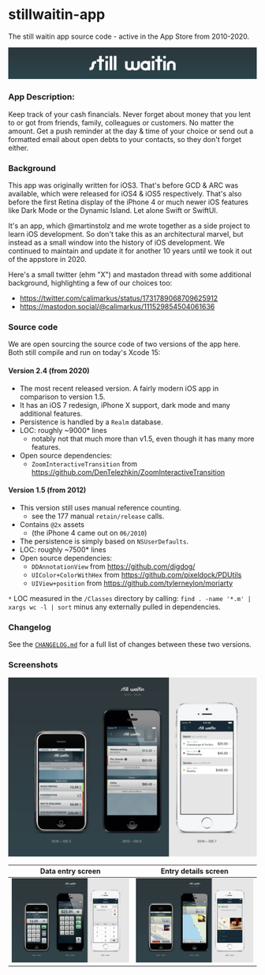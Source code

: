 # stillwaitin-app
The still waitin app source code - active in the App Store from 2010-2020.

![logo](logo.jpg)

### App Description:

Keep track of your cash financials. Never forget about money that you lent to or got from friends, family, colleagues or customers. No matter the amount. Get a push reminder at the day & time of your choice or send out a formatted email about open debts to your contacts, so they don't forget either.

### Background

This app was originally written for iOS3. That's before GCD & ARC was available, which were released for iOS4 & iOS5 respectively. That's also before the first Retina display of the iPhone 4 or much newer iOS features like Dark Mode or the Dynamic Island. Let alone Swift or SwiftUI.

It's an app, which @martinstolz and me wrote together as a side project to learn iOS development. So don't take this as an architectural marvel, but instead as a small window into the history of iOS development. We continued to maintain and update it for another 10 years until we took it out of the appstore in 2020. 

Here's a small twitter (ehm "X") and mastadon thread with some additional background, highlighting a few of our choices too:
- https://twitter.com/calimarkus/status/1731789068709625912
- https://mastodon.social/@calimarkus/111529854504061636

### Source code

We are open sourcing the source code of two versions of the app here. Both still compile and run on today's Xcode 15:

#### Version 2.4 (from 2020)

- The most recent released version. A fairly modern iOS app in comparison to version 1.5.
- It has an iOS 7 redesign, iPhone X support, dark mode and many additional features.
- Persistence is handled by a `Realm` database.
- LOC: roughly ~9000* lines
    - notably not that much more than v1.5, even though it has many more features.
- Open source dependencies:
    - `ZoomInteractiveTransition` from https://github.com/DenTelezhkin/ZoomInteractiveTransition


#### Version 1.5 (from 2012)

- This version still uses manual reference counting.
    - see the 177 manual `retain/release` calls.
- Contains `@2x` assets
    - (the iPhone 4 came out on `06/2010`)
- The persistence is simply based on `NSUserDefaults`.
- LOC: roughly ~7500* lines
- Open source dependencies:
    - `DDAnnotationView` from https://github.com/digdog/
    - `UIColor+ColorWithHex` from https://github.com/pixeldock/PDUtils
    - `UIView+position` from https://github.com/tylerneylon/moriarty


`*` LOC measured in the `/Classes` directory by calling: `find . -name '*.m' | xargs wc -l | sort` minus any externally pulled in dependencies.

### Changelog

See the [`CHANGELOG.md`](CHANGELOG.md) for a full list of changes between these two versions.

### Screenshots

![Screenshot](app_screenshots/list.jpg)


| Data entry screen  | Entry details screen |
| ------------- | ------------- |
| ![Screenshot](app_screenshots/entry.jpg)  | ![Screenshot](app_screenshots/details.jpg)  |
